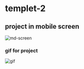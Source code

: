 # templet-2
## project in mobile screen
![md-screen](https://github.com/Shimoo2001ll/templet-2/assets/89547012/6a8f3e7d-a3bc-479b-a8ed-d2d7617ab626)
### gif for project
![gif](https://github.com/Shimoo2001ll/templet-2/blob/main/imges/mobile.gif)